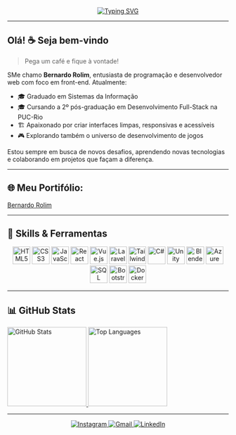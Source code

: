 <div align="center">
<a href="https://git.io/typing-svg"><img src="https://readme-typing-svg.demolab.com?font=Eater&pause=1000&color=14888b&width=435&lines=%E3%82%88%E3%81%86%E3%81%93%E3%81%9D%E3%80%81%E7%A7%81%E3%81%AE%E3%82%BD%E3%82%A6%E3%83%AB%E3%83%BB%E3%82%BD%E3%82%B5%E3%82%A8%E3%83%86%E3%82%A3%E3%81%B8;Yokoso%2C+watashi+no+Soul+Society+e;%E1%9B%81%E1%9B%9F%E1%9A%B2%E1%9B%9F%E1%9B%8A%E1%9B%9F%2C+%E1%9A%B9%E1%9A%A8%E1%9B%8F%E1%9A%A8%E1%9B%8A%E1%9A%BA%E1%9B%81+%E1%9A%BE%E1%9B%9F+%E1%9B%8A%E1%9B%9F%E1%9A%A2%E1%9B%9A+%E1%9B%8A%E1%9B%9F%E1%9A%B2%E1%9B%81%E1%9B%96%E1%9B%8F%E1%9B%81+%E1%9B%96" alt="Typing SVG" /></a>
</div>

---

## Olá! ☕ Seja bem-vindo

> Pega um café e fique à vontade!

SMe chamo **Bernardo Rolim**, entusiasta de programação e desenvolvedor web com foco em front-end. Atualmente:

- 🎓 Graduado em Sistemas da Informação  
- 🎓 Cursando a 2º pós-graduação em Desenvolvimento Full-Stack na PUC-Rio  
- 🏗️ Apaixonado por criar interfaces limpas, responsivas e acessíveis  
- 🎮 Explorando também o universo de desenvolvimento de jogos

Estou sempre em busca de novos desafios, aprendendo novas tecnologias e colaborando em projetos que façam a diferença.

---

## 🌐 Meu Portifólio:
<a href="https://danreby.github.io/danreby-portifolio/" 
   target="_blank" 
   rel="noopener noreferrer">
  Bernardo Rolim
</a>

---
## 🚀 Skills & Ferramentas

<div align="center">
  <img src="https://cdn.jsdelivr.net/gh/devicons/devicon/icons/html5/html5-original.svg"  height="40" alt="HTML5" />
  <img src="https://cdn.jsdelivr.net/gh/devicons/devicon/icons/css3/css3-original.svg"    height="40" alt="CSS3" />
  <img src="https://cdn.jsdelivr.net/gh/devicons/devicon/icons/javascript/javascript-original.svg" height="40" alt="JavaScript" />
  <img src="https://cdn.jsdelivr.net/gh/devicons/devicon/icons/react/react-original.svg"    height="40" alt="React" />
  <img src="https://cdn.jsdelivr.net/gh/devicons/devicon/icons/vuejs/vuejs-original.svg" height="40" alt="Vue.js" />
  <img src="https://cdn.jsdelivr.net/gh/devicons/devicon/icons/laravel/laravel-original.svg"  height="40" alt="Laravel" />
  <img src="https://cdn.jsdelivr.net/gh/devicons/devicon/icons/tailwindcss/tailwindcss-original-wordmark.svg" height="40" alt="Tailwind CSS" />
  <img src="https://cdn.jsdelivr.net/gh/devicons/devicon/icons/csharp/csharp-original.svg"    height="40" alt="C#" />
  <img src="https://cdn.jsdelivr.net/gh/devicons/devicon/icons/unity/unity-original.svg"       height="40" alt="Unity" />
  <img src="https://cdn.jsdelivr.net/gh/devicons/devicon/icons/blender/blender-original.svg"   height="40" alt="Blender" />
  <img src="https://cdn.jsdelivr.net/gh/devicons/devicon/icons/azure/azure-original.svg"       height="40" alt="Azure" />
  <img src="https://cdn.jsdelivr.net/gh/devicons/devicon/icons/microsoftsqlserver/microsoftsqlserver-plain.svg" height="40" alt="SQL Server" />
  <img src="https://cdn.jsdelivr.net/gh/devicons/devicon/icons/bootstrap/bootstrap-original.svg" height="40" alt="Bootstrap" />
  <img src="https://cdn.jsdelivr.net/gh/devicons/devicon/icons/docker/docker-original.svg" height="40" alt="Docker" />
</div>

---

## 📊 GitHub Stats

<div align="left">
  <a href="https://github.com/Danreby">
    <img height="180em" src="https://github-readme-stats.vercel.app/api?username=Danreby&show_icons=true&theme=tokyonight&include_all_commits=true&count_private=true" alt="GitHub Stats" />
    <img height="180em" src="https://github-readme-stats.vercel.app/api/top-langs/?username=Danreby&layout=compact&langs_count=7&theme=tokyonight" alt="Top Languages" />
  </a>
</div>

---

<p align="center">
  <a href="https://instagram.com/neydo.rar" target="_blank">
    <img src="https://img.shields.io/badge/Instagram-%23E4405F.svg?style=for-the-badge&logo=instagram&logoColor=white" alt="Instagram" />
  </a>
  <a href="mailto:rolimbernardo6@gmail.com" target="_blank">
    <img src="https://img.shields.io/badge/Gmail-%23333?style=for-the-badge&logo=gmail&logoColor=white" alt="Gmail" />
  </a>
  <a href="https://www.linkedin.com/in/bernardo-rolim-aa6802213/" target="_blank">
    <img src="https://img.shields.io/badge/LinkedIn-%230077B5.svg?style=for-the-badge&logo=linkedin&logoColor=white" alt="LinkedIn" />
  </a>
</p>
